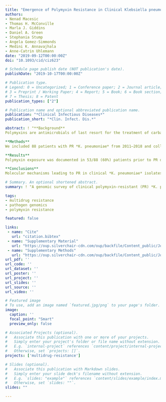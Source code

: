 ```yaml
---
title: "Emergence of Polymyxin Resistance in Clinical Klebsiella pneumoniae Through Diverse Genetic Adaptations: A Genomic, Retrospective Cohort Study"
authors:
- Nenad Macesic
- Thomas H. McConville
- Marla J. Giddins
- Daniel A. Green
- Stephania Stump
- Angela Gomez-Simmonds
- Medini K. Annavajhala
- Anne-Catrin Uhlemann
date: "2019-09-12T00:00:00Z"
doi: "10.1093/cid/ciz623"

# Schedule page publish date (NOT publication's date).
publishDate: "2019-10-17T00:00:00Z"

# Publication type.
# Legend: 0 = Uncategorized; 1 = Conference paper; 2 = Journal article;
# 3 = Preprint / Working Paper; 4 = Report; 5 = Book; 6 = Book section;
# 7 = Thesis; 8 = Patent
publication_types: ["2"]

# Publication name and optional abbreviated publication name.
publication: "*Clinical Infectious Diseases*"
publication_short: "*Clin. Infect. Dis.*"

abstract: ! "**Background**
Polymyxins are antimicrobials of last resort for the treatment of carbapenem-resistant Enterobacteriaceae, but resistance in 5% to >40% isolates has been reported. We conducted a genomic survey of clinical polymyxin-resistant (PR) *Klebsiella pneumoniae* to determine the molecular mechanisms of PR and the role of polymyxin exposure versus transmission in PR emergence.

**Methods**
We included 88 patients with PR *K. pneumoniae* from 2011–2018 and collected demographic, antimicrobial exposure, and infection data. Whole-genome sequencing was performed on 388 isolates, including 164 PR isolates. Variant calling and insertion sequence detection were performed, focusing on key genes associated with PR (mgrB, crrAB, phoPQ, and pmrAB). We conducted phylogenetic analyses of key *K. pneumoniae* multi-locus sequence types (ST258, ST17, ST307, and ST392).

**Results**
Polymyxin exposure was documented in 53/88 (60%) patients prior to PR detection. Through an analysis of key PR genes, we detected 129 individual variants and 72 unique variant combinations in PR isolates. This included multiple, distinct changes in 36% of patients with serial PR isolates. Insertion sequence disruption was limited to mgrB (P < .001). Polymyxin minimum inhibitory concentrations showed stepwise increases with the number of PR genes affected (P < .001). When clusters containing PR isolates in ≥2 patients were analyzed, 10/14 had multiple genetic events leading to PR.

**Conclusions**
Molecular mechanisms leading to PR in clinical *K. pneumoniae* isolates are remarkably heterogenous, even within clusters or individual patients. Polymyxin exposure with de novo PR emergence led to PR in the majority of patients, rather than transmission. Optimizing polymyxin use should be a key strategy in stopping the spread of PR."

# Summary. An optional shortened abstract.
summary: ! "A genomic survey of clinical polymyxin-resistant (PR) *K. pneumoniae* reveals remarkably heterogenous molecular mechanisms leading to PR."

tags:
- multidrug resistance
- pathogen genomics
- polymyxin resistance

featured: false

links:
 - name: "Cite"
   url: "citation.bibtex"
 - name: "Supplementary Material"
   url: "https://oup.silverchair-cdn.com/oup/backfile/Content_public/Journal/cid/PAP/10.1093_cid_ciz623/1/ciz623_suppl_supplementary_material.docx?Expires=1574711655&Signature=mrZhXVjStZtPrapUI4miWVNEy9tO5VyfW9FL82~SRH7qjwzdfdqLTph17Kwb8wzaPcXrU1UXKyCiIYn2xElE2JhHL-VnSprfYqLGiaNib55SuiYy~HXakrjwKXpTrwjbnwO689N~DDCYCo9~wyRmeFHqtki-JfL6eKoptnp1Zyul~dScBStBeKSrwwxbYyTVhOLUh7V1vwLBT-ifZldf7uCcmYb72Gs3YsvJ9I0NxOqv4k5BfiwyzCFJev-WjW1MLK0dOaWn~PPa75Z4c5yJhMKc5CNiOmsMLZP2whbwtlIRnIxe93qbt6wk56ViBe4mQ3HjZMHNAGJ5hsFefJkRXw__&Key-Pair-Id=APKAIE5G5CRDK6RD3PGA"
 - name: "Supplementary Methods"
   url: "https://oup.silverchair-cdn.com/oup/backfile/Content_public/Journal/cid/PAP/10.1093_cid_ciz623/1/ciz623_suppl_supplementary_methods.docx?Expires=1574711655&Signature=vkz3R~VaLscrW8iTOGCLKGD7ToHPv-QkpJsYe60uErT~hlGgOAeOTEwW3dqzaGy9~DfeIbsgy6Lo~3MHRdlwr56yj~9lQJD7-b0rJpuWxPsrfCazpSLZfNGnefpF8T5q6LKAVQd0vo1-Fz5GeLPvysFCvevO4lNKEroflIPqPK-MYBwFxB~-UTR-OCTvS9j54kOMGd4VMUGtgqn1nh4DMm2UMj43ov7~5SauXJV42rkJQZP-XqqVhn~qQQKl5cOOB347-YDfuTFDLOd6-NosZB3Zd3F-KPfkLF-JepqtVkZjq4Yv6zjJYoQxFk~0MdfFN2ndGx0M~tt43SYWp~-c8g__&Key-Pair-Id=APKAIE5G5CRDK6RD3PGA"
url_pdf: ''
url_code: ''
url_dataset: ''
url_poster: ''
url_project: ''
url_slides: ''
url_source: ''
url_video: ''

# Featured image
# To use, add an image named `featured.jpg/png` to your page's folder. 
image:
  caption: ''
  focal_point: "Smart"
  preview_only: false

# Associated Projects (optional).
#   Associate this publication with one or more of your projects.
#   Simply enter your project's folder or file name without extension.
#   E.g. `internal-project` references `content/project/internal-project/index.md`.
#   Otherwise, set `projects: []`.
projects: ['multidrug-resistance']

# Slides (optional).
#   Associate this publication with Markdown slides.
#   Simply enter your slide deck's filename without extension.
#   E.g. `slides: "example"` references `content/slides/example/index.md`.
#   Otherwise, set `slides: ""`.
slides: ""

---
```

